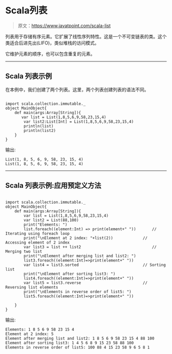 # Scala列表

> 原文：<https://www.javatpoint.com/scala-list>

列表用于存储有序元素。它扩展了线性序列特性。这是一个不可变链表的类。这个类适合后进先出(LIFO)，类似堆栈的访问模式。

它维护元素的顺序，也可以包含重复的元素。

* * *

## Scala 列表示例

在本例中，我们创建了两个列表。这里，两个列表创建列表的语法不同。

```

import scala.collection.immutable._
object MainObject{
    def main(args:Array[String]){
       var list = List(1,8,5,6,9,58,23,15,4)
        var list2:List[Int] = List(1,8,5,6,9,58,23,15,4)
        println(list)
        println(list2)
    }
}

```

输出:

```
List(1, 8, 5, 6, 9, 58, 23, 15, 4)
List(1, 8, 5, 6, 9, 58, 23, 15, 4)

```

* * *

## Scala 列表示例:应用预定义方法

```

import scala.collection.immutable._
object MainObject{
    def main(args:Array[String]){
        var list = List(1,8,5,6,9,58,23,15,4)
        var list2 = List(88,100)
        print("Elements: ")
        list.foreach((element:Int) => print(element+" "))		// Iterating using foreach loop
        print("\nElement at 2 index: "+list(2))  			// Accessing element of 2 index
        var list3 = list ++ list2                   			// Merging two list
        print("\nElement after merging list and list2: ")
        list3.foreach((element:Int)=>print(element+" "))    
        var list4 = list3.sorted                   			// Sorting list
        print("\nElement after sorting list3: ")
        list4.foreach((element:Int)=>print(element+" "))  
        var list5 = list3.reverse                  			// Reversing list elements
        print("\nElements in reverse order of list5: ")
        list5.foreach((element:Int)=>print(element+" "))  

    }
}

```

输出:

```
Elements: 1 8 5 6 9 58 23 15 4 
Element at 2 index: 5
Element after merging list and list2: 1 8 5 6 9 58 23 15 4 88 100 
Element after sorting list3: 1 4 5 6 8 9 15 23 58 88 100 
Elements in reverse order of list5: 100 88 4 15 23 58 9 6 5 8 1

```